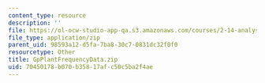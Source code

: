 ```yaml
---
content_type: resource
description: ''
file: https://ol-ocw-studio-app-qa.s3.amazonaws.com/courses/2-14-analysis-and-design-of-feedback-control-systems-spring-2014/70450178b070b35817afc50c5ba2f4ae_GpPlantFrequencyData.zip
file_type: application/zip
parent_uid: 98593a12-d5fa-7ba8-30c7-0831dc32f0f0
resourcetype: Other
title: GpPlantFrequencyData.zip
uid: 70450178-b070-b358-17af-c50c5ba2f4ae
---
```

